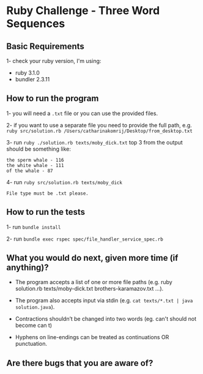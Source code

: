 # Ruby Challenge - Three Word Sequences

## Basic Requirements
1- check your ruby version, I'm using:

- ruby 3.1.0
- bundler 2.3.11

## How to run the program

1- you will need a `.txt` file or you can use the provided files.

2- if you want to use a separate file you need to provide the full path, e.g. `ruby src/solution.rb /Users/catharinakomrij/Desktop/from_desktop.txt`

3- run `ruby ./solution.rb texts/moby_dick.txt`
  top 3 from the output should be something like:
```
the sperm whale - 116
the white whale - 111
of the whale - 87
```
4- run `ruby src/solution.rb texts/moby_dick`
```
File type must be .txt please.
```

## How to run the tests
1- run `bundle install`

2- run `bundle exec rspec spec/file_handler_service_spec.rb`

## What you would do next, given more time (if anything)?

- The program accepts a list of one or more file paths (e.g. ruby solution.rb texts/moby-dick.txt brothers-karamazov.txt ...).

- The program also accepts input via stdin (e.g. `cat texts/*.txt | java solution.java`).

- Contractions shouldn’t be changed into two words (eg. can't should not become can t)

- Hyphens on line-endings can be treated as continuations OR punctuation.


## Are there bugs that you are aware of?